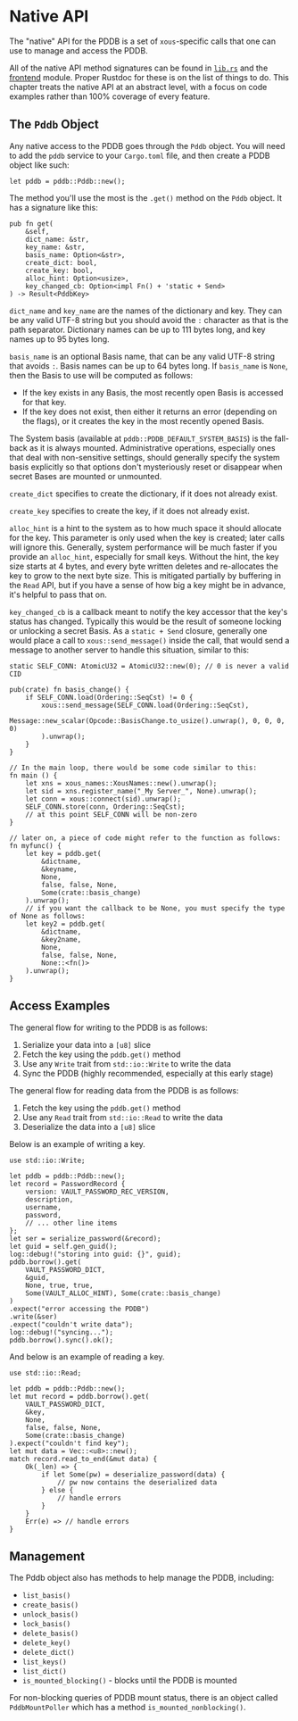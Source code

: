 # Native API

The "native" API for the PDDB is a set of `xous`-specific calls that one can use to manage and access the PDDB.

All of the native API method signatures can be found in [`lib.rs`](https://github.com/betrusted-io/xous-core/blob/main/services/pddb/src/lib.rs) and the [frontend](https://github.com/betrusted-io/xous-core/blob/main/services/pddb/src/frontend/pddbkey.rs) module. Proper Rustdoc for these is on the list of things to do. This chapter treats the native API at an abstract level, with a focus on code examples rather than 100% coverage of every feature.

## The `Pddb` Object

Any native access to the PDDB goes through the `Pddb` object. You will need to add the `pddb` service to your `Cargo.toml` file, and then create a PDDB object like such:

```rust,noplayground,ignore
let pddb = pddb::Pddb::new();
```

The method you'll use the most is the `.get()` method on the `Pddb` object. It has a signature like this:

```rust,noplayground,ignore
pub fn get(
    &self,
    dict_name: &str,
    key_name: &str,
    basis_name: Option<&str>,
    create_dict: bool,
    create_key: bool,
    alloc_hint: Option<usize>,
    key_changed_cb: Option<impl Fn() + 'static + Send>
) -> Result<PddbKey>
```

`dict_name` and `key_name` are the names of the dictionary and key. They can be any valid UTF-8 string but you should avoid the `:` character as that is the path separator. Dictionary names can be up to 111 bytes long, and key names up to 95 bytes long.

`basis_name` is an optional Basis name, that can be any valid UTF-8 string that avoids `:`. Basis names can be up to 64 bytes long. If `basis_name` is `None`, then the Basis to use will be computed as follows:

- If the key exists in any Basis, the most recently open Basis is accessed for that key.
- If the key does not exist, then either it returns an error (depending on the flags), or it creates the key in the most recently opened Basis.

The System basis (available at `pddb::PDDB_DEFAULT_SYSTEM_BASIS`) is the fall-back as it is always mounted. Administrative operations, especially ones that deal with non-sensitive settings, should generally specify the system basis explicitly so that options don't mysteriously reset or disappear when secret Bases are mounted or unmounted.

`create_dict` specifies to create the dictionary, if it does not already exist.

`create_key` specifies to create the key, if it does not already exist.

`alloc_hint` is a hint to the system as to how much space it should allocate for the key. This parameter is only used when the key is created; later calls will ignore this. Generally, system performance will be much faster if you provide an `alloc_hint`, especially for small keys. Without the hint, the key size starts at 4 bytes, and every byte written deletes and re-allocates the key to grow to the next byte size. This is mitigated partially by buffering in the `Read` API, but if you have a sense of how big a key might be in advance, it's helpful to pass that on.

`key_changed_cb` is a callback meant to notify the key accessor that the key's status has changed. Typically this would be the result of someone locking or unlocking a secret Basis. As a `static + Send` closure, generally one would place a call to `xous::send_message()` inside the call, that would send a message to another server to handle this situation, similar to this:

```rust,noplayground,ignore
static SELF_CONN: AtomicU32 = AtomicU32::new(0); // 0 is never a valid CID

pub(crate) fn basis_change() {
    if SELF_CONN.load(Ordering::SeqCst) != 0 {
        xous::send_message(SELF_CONN.load(Ordering::SeqCst),
            Message::new_scalar(Opcode::BasisChange.to_usize().unwrap(), 0, 0, 0, 0)
        ).unwrap();
    }
}

// In the main loop, there would be some code similar to this:
fn main () {
    let xns = xous_names::XousNames::new().unwrap();
    let sid = xns.register_name("_My Server_", None).unwrap();
    let conn = xous::connect(sid).unwrap();
    SELF_CONN.store(conn, Ordering::SeqCst);
    // at this point SELF_CONN will be non-zero
}

// later on, a piece of code might refer to the function as follows:
fn myfunc() {
    let key = pddb.get(
        &dictname,
        &keyname,
        None,
        false, false, None,
        Some(crate::basis_change)
    ).unwrap();
    // if you want the callback to be None, you must specify the type of None as follows:
    let key2 = pddb.get(
        &dictname,
        &key2name,
        None,
        false, false, None,
        None::<fn()>
    ).unwrap();
}
```

## Access Examples

The general flow for writing to the PDDB is as follows:

1. Serialize your data into a `[u8]` slice
2. Fetch the key using the `pddb.get()` method
3. Use any `Write` trait from `std::io::Write` to write the data
4. Sync the PDDB (highly recommended, especially at this early stage)

The general flow for reading data from the PDDB is as follows:

1. Fetch the key using the `pddb.get()` method
2. Use any `Read` trait from `std::io::Read` to write the data
3. Deserialize the data into a `[u8]` slice

Below is an example of writing a key.

```rust,noplayground,ignore
use std::io::Write;

let pddb = pddb::Pddb::new();
let record = PasswordRecord {
    version: VAULT_PASSWORD_REC_VERSION,
    description,
    username,
    password,
    // ... other line items
};
let ser = serialize_password(&record);
let guid = self.gen_guid();
log::debug!("storing into guid: {}", guid);
pddb.borrow().get(
    VAULT_PASSWORD_DICT,
    &guid,
    None, true, true,
    Some(VAULT_ALLOC_HINT), Some(crate::basis_change)
)
.expect("error accessing the PDDB")
.write(&ser)
.expect("couldn't write data");
log::debug!("syncing...");
pddb.borrow().sync().ok();
```

And below is an example of reading a key.

```rust,noplayground,ignore
use std::io::Read;

let pddb = pddb::Pddb::new();
let mut record = pddb.borrow().get(
    VAULT_PASSWORD_DICT,
    &key,
    None,
    false, false, None,
    Some(crate::basis_change)
).expect("couldn't find key");
let mut data = Vec::<u8>::new();
match record.read_to_end(&mut data) {
    Ok(_len) => {
        if let Some(pw) = deserialize_password(data) {
            // pw now contains the deserialized data
        } else {
            // handle errors
        }
    }
    Err(e) => // handle errors
}
```

## Management

The Pddb object also has methods to help manage the PDDB, including:

- `list_basis()`
- `create_basis()`
- `unlock_basis()`
- `lock_basis()`
- `delete_basis()`
- `delete_key()`
- `delete_dict()`
- `list_keys()`
- `list_dict()`
- `is_mounted_blocking()` - blocks until the PDDB is mounted

For non-blocking queries of PDDB mount status, there is an object called `PddbMountPoller` which has a method `is_mounted_nonblocking()`.


